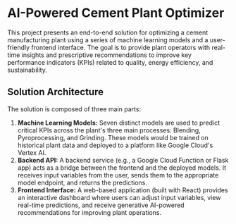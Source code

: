 # **AI-Powered Cement Plant Optimizer**

This project presents an end-to-end solution for optimizing a cement manufacturing plant using a series of machine learning models and a user-friendly frontend interface. The goal is to provide plant operators with real-time insights and prescriptive recommendations to improve key performance indicators (KPIs) related to quality, energy efficiency, and sustainability.

## **Solution Architecture**

The solution is composed of three main parts:

1. **Machine Learning Models:** Seven distinct models are used to predict critical KPIs across the plant's three main processes: Blending, Pyroprocessing, and Grinding. These models would be trained on historical plant data and deployed to a platform like Google Cloud's Vertex AI.  
2. **Backend API:** A backend service (e.g., a Google Cloud Function or Flask app) acts as a bridge between the frontend and the deployed models. It receives input variables from the user, sends them to the appropriate model endpoint, and returns the predictions.  
3. **Frontend Interface:** A web-based application (built with React) provides an interactive dashboard where users can adjust input variables, view real-time predictions, and receive generative AI-powered recommendations for improving plant operations.